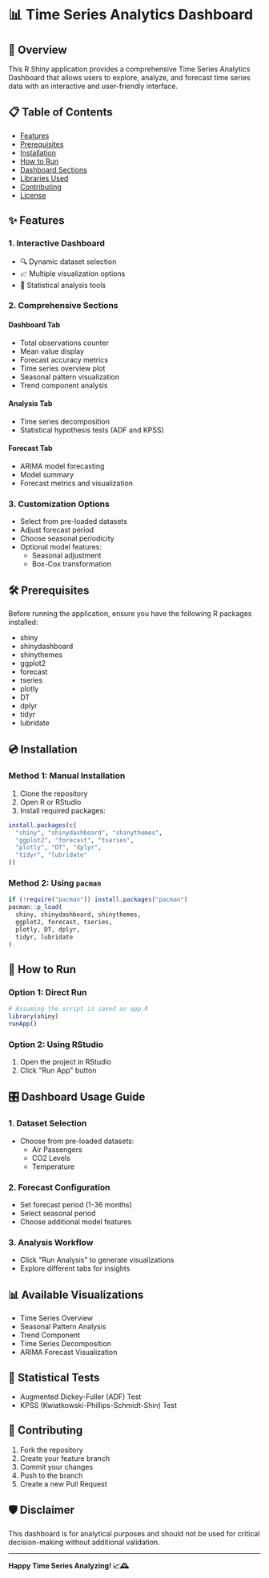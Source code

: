 # 📊 Time Series Analytics Dashboard

## 🌟 Overview

This R Shiny application provides a comprehensive Time Series Analytics Dashboard that allows users to explore, analyze, and forecast time series data with an interactive and user-friendly interface.

## 📋 Table of Contents
- [Features](#-features)
- [Prerequisites](#-prerequisites)
- [Installation](#-installation)
- [How to Run](#-how-to-run)
- [Dashboard Sections](#-dashboard-sections)
- [Libraries Used](#-libraries-used)
- [Contributing](#-contributing)
- [License](#-license)

## ✨ Features

### 1. Interactive Dashboard
- 🔍 Dynamic dataset selection
- 📈 Multiple visualization options
- 🧮 Statistical analysis tools

### 2. Comprehensive Sections

#### Dashboard Tab
- Total observations counter
- Mean value display
- Forecast accuracy metrics
- Time series overview plot
- Seasonal pattern visualization
- Trend component analysis

#### Analysis Tab
- Time series decomposition
- Statistical hypothesis tests (ADF and KPSS)

#### Forecast Tab
- ARIMA model forecasting
- Model summary
- Forecast metrics and visualization

### 3. Customization Options
- Select from pre-loaded datasets
- Adjust forecast period
- Choose seasonal periodicity
- Optional model features:
  - Seasonal adjustment
  - Box-Cox transformation

## 🛠 Prerequisites

Before running the application, ensure you have the following R packages installed:

- shiny
- shinydashboard
- shinythemes
- ggplot2
- forecast
- tseries
- plotly
- DT
- dplyr
- tidyr
- lubridate

## 💿 Installation

### Method 1: Manual Installation
1. Clone the repository
2. Open R or RStudio
3. Install required packages:
```R
install.packages(c(
  "shiny", "shinydashboard", "shinythemes", 
  "ggplot2", "forecast", "tseries", 
  "plotly", "DT", "dplyr", 
  "tidyr", "lubridate"
))
```

### Method 2: Using `pacman`
```R
if (!require("pacman")) install.packages("pacman")
pacman::p_load(
  shiny, shinydashboard, shinythemes, 
  ggplot2, forecast, tseries, 
  plotly, DT, dplyr, 
  tidyr, lubridate
)
```

## 🚀 How to Run

### Option 1: Direct Run
```R
# Assuming the script is saved as app.R
library(shiny)
runApp()
```

### Option 2: Using RStudio
1. Open the project in RStudio
2. Click "Run App" button

## 🎛 Dashboard Usage Guide

### 1. Dataset Selection
- Choose from pre-loaded datasets:
  - Air Passengers
  - CO2 Levels
  - Temperature

### 2. Forecast Configuration
- Set forecast period (1-36 months)
- Select seasonal period
- Choose additional model features

### 3. Analysis Workflow
- Click "Run Analysis" to generate visualizations
- Explore different tabs for insights

## 📊 Available Visualizations
- Time Series Overview
- Seasonal Pattern Analysis
- Trend Component
- Time Series Decomposition
- ARIMA Forecast Visualization

## 🧪 Statistical Tests
- Augmented Dickey-Fuller (ADF) Test
- KPSS (Kwiatkowski-Phillips-Schmidt-Shin) Test

## 🤝 Contributing
1. Fork the repository
2. Create your feature branch
3. Commit your changes
4. Push to the branch
5. Create a new Pull Request

## 🛡 Disclaimer
This dashboard is for analytical purposes and should not be used for critical decision-making without additional validation.

---

**Happy Time Series Analyzing! 📈🕰️**
